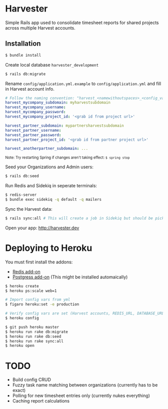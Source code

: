 # Harvester

Simple Rails app used to consolidate timesheet reports for shared projects across multiple Harvest accounts.

## Installation

```sh
$ bundle install
```
Create local database `harvester_development`
```sh
$ rails db:migrate
```

Rename `config/application.yml.example` to `config/application.yml` and fill in Harvest account info.
```yml
# Follow the naming convention: "harvest_<namewithoutspaces>_<config_var>"
harvest_mycompany_subdomain: myharvestsubdomain
harvest_mycompany_username:
harvest_mycompany_password:
harvest_mycompany_project_id: '<grab id from project url>'

harvest_partner_subdomain: mypartnersharvestsubdomain
harvest_partner_username:
harvest_partner_password:
harvest_partner_project_id: '<grab id from partner project url>'

harvest_anotherpartner_subdomain: ...

```
<sup>Note: Try restarting Spring if changes aren't taking effect: `$ spring stop`</sup>

Seed your Organizations and Admin users:
```sh
$ rails db:seed
```

Run Redis and Sidekiq in seperate terminals:
```sh
$ redis-server
$ bundle exec sidekiq -q default -q mailers

```

Sync the Harvest data:
```sh
$ rails sync:all # This will create a job in Sidekiq but should be picked up right away
```

Open your app: http://harvester.dev


# Deploying to Heroku

You must first install the addons:
* [Redis add-on](https://elements.heroku.com/addons/heroku-redis)
* [Postgress add-on](https://elements.heroku.com/addons/heroku-postgresql) (This might be installed automaically)

```sh
$ heroku create
$ heroku ps:scale web=1

# Import config vars from yml
$ figaro heroku:set -e production

# Verify config vars are set (Harvest accounts, REDIS_URL, DATABASE_URL)
$ heroku config

$ git push heroku master
$ heroku run rake db:migrate
$ heroku run rake db:seed
$ heroku run rake sync:all
$ heroku open
```

# TODO

*  Build config CRUD
*  Fuzzy task name matching between organizations (currently has to be exact)
*  Polling for new timesheet entries only (currently nukes everything)
*  Caching report calculations
